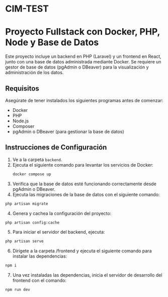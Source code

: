 # CIM-TEST

# Proyecto Fullstack con Docker, PHP, Node y Base de Datos

Este proyecto incluye un backend en PHP (Laravel) y un frontend en React, junto con una base de datos administrada mediante Docker. Se requiere un gestor de base de datos (pgAdmin o DBeaver) para la visualización y administración de los datos.

## Requisitos

Asegúrate de tener instalados los siguientes programas antes de comenzar:

- Docker
- PHP
- Node.js
- Composer
- pgAdmin o DBeaver (para gestionar la base de datos)

## Instrucciones de Configuración

1. Ve a la carpeta `backend`.
2. Ejecuta el siguiente comando para levantar los servicios de Docker:
   ```bash
   docker compose up
3. Verifica que la base de datos esté funcionando correctamente desde pgAdmin o DBeaver.
4. Ejecuta las migraciones de la base de datos con el siguiente comando:
```bash
php artisan migrate
```
4. Genera y cachea la configuración del proyecto:
```bash
php artisan config:cache
```
5. Para iniciar el servidor del backend, ejecuta:
```bash
php artisan serve
```
6. Dirígete a la carpeta /frontend y ejecuta el siguiente comando para instalar las dependencias:
```bash
npm i
```
7. Una vez instaladas las dependencias, inicia el servidor de desarrollo del frontend con el comando:
```bash
npm run dev
```